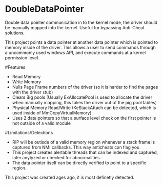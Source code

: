 # DoubleDataPointer
Double data pointer communication in to the kernel mode, the driver should be manually mapped into the kernel. Useful for bypassing Anti-Cheat solutions.

This project points a data pointer at another data pointer which is pointed to memory inside of the driver. This allows a user to send commands through a uncommonly used windows API, and execute commands at a kernel permission level.

#Features
- Read Memory
- Write Memory
- Nulls Page Frame numbers of the driver (so it is harder to find the pages with the driver stub)
- Clears Big pools (Usually ExAllocatePool is used to allocate the driver when manually mapping, this takes the driver out of the pig pool tables)
- Physical Memory Read/Write (KeStackAttach can be detected, which is used inside of MmCopyVirtualMemory)
- Uses 2 data pointers so that a surface level check on the first pointer is not outside of a valid module

#Limitations/Detections
- RIP will be outisde of a valid memory region whenever a stack frame is captured from NMI callbacks. This way anticheats can flag you.
- This project creates alertable threads that can be indexed and captured, later anylyzed or checked for abnormalities.
- The data pointer itself can be directly verified to point to a specific region.

This project was created ages ago, it is most definetly detected.
